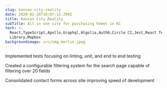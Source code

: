 ```yaml
---
slug: kansas-city-reality
date: 2020-02-28T18:07:12.299Z
title: Kansas City Reality
subTitle: All in one site for purchasing homes in KC
tech: >-
  React,TypeScript,Apollo,Graphql,Algolia,Auth0,Circle CI,Jest,React Testing
  Library,Mapbox
backgroundimage: src/img_merlin.jpeg
---
```

Implemented tests focusing on linting, unit, and end to end testing

Created a configurable filtering system for the search page capable of filtering over 20 fields

Consolidated contact forms across site improving speed of development
